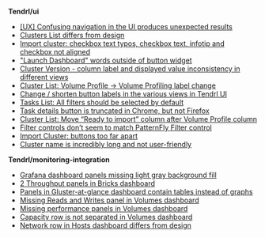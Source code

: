 **Tendrl/ui**

* [[UX] Confusing navigation in the UI produces unexpected results](https://github.com/Tendrl/ui/issues/644)
* [Clusters List differs from design](https://github.com/Tendrl/ui/issues/650)
* [Import cluster: checkbox text typos, checkbox text, infotip and checkbox not aligned](https://github.com/Tendrl/ui/issues/647)
* ["Launch Dashboard" words outside of button widget](https://github.com/Tendrl/ui/issues/646)
* [Cluster Version - column label and displayed value inconsistency in different views](https://github.com/Tendrl/ui/issues/652)
* [Cluster List: Volume Profile -> Volume Profiling label change](https://github.com/Tendrl/ui/issues/654)
* [Change / shorten button labels in the various views in Tendrl UI](https://github.com/Tendrl/ui/issues/651)
* [Tasks List: All filters should be selected by default](https://github.com/Tendrl/ui/issues/657)
* [Task details button is truncated in Chrome, but not Firefox](https://github.com/Tendrl/ui/issues/645)
* [Cluster List: Move “Ready to import” column after Volume Profile column](https://github.com/Tendrl/ui/issues/653)
* [Filter controls don’t seem to match PatternFly Filter control](https://github.com/Tendrl/ui/issues/638)
* [Import Cluster: buttons too far apart](https://github.com/Tendrl/ui/issues/655)
* [Cluster name is incredibly long and not user-friendly](https://github.com/Tendrl/ui/issues/656)

**Tendrl/monitoring-integration**
* [Grafana dashboard panels missing light gray background fill](https://github.com/Tendrl/ui/issues/649)
* [2 Throughput panels in Bricks dashboard](https://github.com/Tendrl/monitoring-integration/issues/152)
* [Panels in Gluster-at-glance dashboard contain tables instead of graphs](https://github.com/Tendrl/monitoring-integration/issues/151)
* [Missing Reads and Writes panel in Volumes dashboard](https://github.com/Tendrl/monitoring-integration/issues/150)
* [Missing performance panels in Volumes dashboard](https://github.com/Tendrl/monitoring-integration/issues/149)
* [Capacity row is not separated in Volumes dashboard](https://github.com/Tendrl/monitoring-integration/issues/147)
* [Network row in Hosts dashboard differs from design](https://github.com/Tendrl/monitoring-integration/issues/146)
